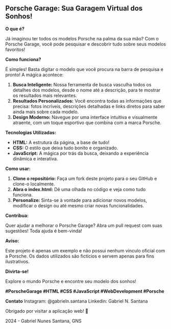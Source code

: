 ##  Porsche Garage: Sua Garagem Virtual dos Sonhos! 

**O que é?**

Já imaginou ter todos os modelos Porsche na palma da sua mão? Com o Porsche Garage, você pode pesquisar e descobrir tudo sobre seus modelos favoritos! 

**Como funciona?**

É simples! Basta digitar o modelo que você procura na barra de pesquisa e pronto! A mágica acontece:

1. **Busca Inteligente:** Nossa ferramenta de busca vasculha todos os detalhes dos modelos, desde o nome até a descrição, para te mostrar os resultados mais relevantes.
2. **Resultados Personalizados:** Você encontra todas as informações que precisa: fotos incríveis, descrições detalhadas e links diretos para saber ainda mais sobre cada modelo.
3. **Design Moderno:** Navegue por uma interface intuitiva e visualmente atraente, com um toque esportivo que combina com a marca Porsche.

**Tecnologias Utilizadas:**

* **HTML:** A estrutura da página, a base de tudo!
* **CSS:** O estilo que deixa tudo bonito e organizado.
* **JavaScript:** A mágica por trás da busca, deixando a experiência dinâmica e interativa.

**Como usar:**

1. **Clone o repositório:** Faça um fork deste projeto para o seu GitHub e clone-o localmente.
2. **Abra o index.html:** Dê uma olhada no código e veja como tudo funciona.
3. **Personalize:** Sinta-se à vontade para adicionar novos modelos, modificar o design ou até mesmo criar novas funcionalidades.

**Contribua:**

Quer ajudar a melhorar o Porsche Garage? Abra um pull request com suas sugestões! Toda ajuda é bem-vinda!

**Aviso:**

Este projeto é apenas um exemplo e não possui nenhum vínculo oficial com a Porsche. Os dados utilizados são fictícios e servem apenas para fins ilustrativos.

**Divirta-se!**

Explore o mundo Porsche e encontre seu modelo dos sonhos! ️

**#PorscheGarage #HTML #CSS #JavaScript #WebDevelopment #Porsche**

**Contato**
Instagram: @gabrieln.santana
Linkedin: Gabriel N. Santana

Obrigado por visitar a aplicação web! 🚀

2024 - Gabriel Nunes Santana, GNS

